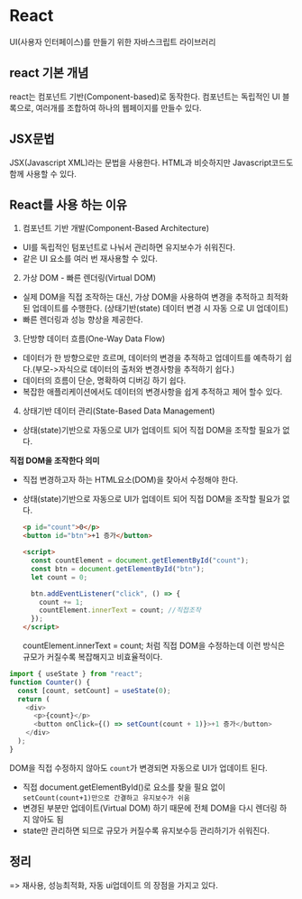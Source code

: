 # React

UI(사용자 인터페이스)를 만들기 위한 자바스크립트 라이브러리

## react 기본 개념

react는 컴포넌트 기반(Component-based)로 동작한다.
컴포넌트는 독립적인 UI 블록으로, 여러개를 조합하여 하나의 웹페이지를 만들수 있다.

## JSX문법

JSX(Javascript XML)라는 문법을 사용한다. HTML과 비슷하지만 Javascript코드도 함께 사용할 수 있다.

## React를 사용 하는 이유

1. 컴포넌트 기반 개발(Component-Based Architecture)

- UI를 독립적인 텀포넌트로 나눠서 관리하면 유지보수가 쉬워진다.
- 같은 UI 요소를 여러 번 재사용할 수 있다.

2. 가상 DOM - 빠른 렌더링(Virtual DOM)

- 실제 DOM을 직접 조작하는 대신, 가상 DOM을 사용하여 변경을 추적하고 최적화된 업데이트를 수행한다. (상태기반(state) 데이터 변경 시 자동 으로 UI 업데이트)
- 빠른 렌더링과 성능 향상을 제공한다.

3. 단방향 데이터 흐름(One-Way Data Flow)

- 데이터가 한 방향으로만 흐르며, 데이터의 변경을 추적하고 업데이트를 예측하기 쉽다.(부모->자식으로 데이터의 출처와 변경사항을 추적하기 쉽다.)
- 데이터의 흐름이 단순, 명확하여 디버깅 하기 쉽다.
- 복잡한 애플리케이션에서도 데이터의 변경사항을 쉽게 추적하고 제어 할수 있다.

4. 상태기반 데이터 관리(State-Based Data Management)

- 상태(state)기반으로 자동으로 UI가 업데이트 되어 직접 DOM을 조작할 필요가 없다.

**직접 DOM을 조작한다 의미**

- 직접 변경하고자 하는 HTML요소(DOM)을 찾아서 수정해야 한다.
- 상태(state)기반으로 자동으로 UI가 업데이트 되어 직접 DOM을 조작할 필요가 없다.

  ```html
  <p id="count">0</p>
  <button id="btn">+1 증가</button>

  <script>
    const countElement = document.getElementById("count");
    const btn = document.getElementById("btn");
    let count = 0;

    btn.addEventListener("click", () => {
      count += 1;
      countElement.innerText = count; //직접조작
    });
  </script>
  ```

  countElement.innerText = count; 처럼 직접 DOM을 수정하는데 이런 방식은 규모가 커질수록 복잡해지고 비효율적이다.

```javascript
import { useState } from "react";
function Counter() {
  const [count, setCount] = useState(0);
  return (
    <div>
      <p>{count}</p>
      <button onClick={() => setCount(count + 1)}>+1 증가</button>
    </div>
  );
}
```

DOM을 직접 수정하지 않아도 `count`가 변경되면 자동으로 UI가 업데이트 된다.

- 직접 document.getElementById()로 요소를 찾을 필요 없이 `setCount(count+1)만으로 간결하고 유지보수가 쉬움`
- 변경된 부분만 업데이트(Virtual DOM) 하기 때문에 전체 DOM을 다시 렌더링 하지 않아도 됨
- state만 관리하면 되므로 규모가 커질수록 유지보수등 관리하기가 쉬워진다.

## 정리

=> 재사용, 성능최적화, 자동 ui업데이트 의 장점을 가지고 있다.

